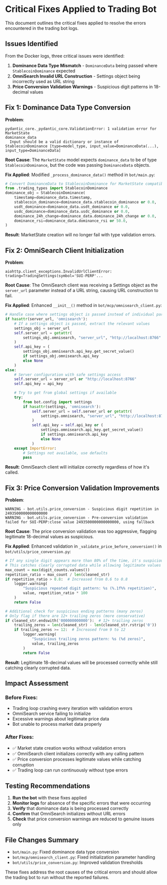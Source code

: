 # Critical Fixes Applied to Trading Bot

This document outlines the critical fixes applied to resolve the errors encountered in the trading bot logs.

## Issues Identified

From the Docker logs, three critical issues were identified:

1. **Dominance Data Type Mismatch** - `DominanceData` being passed where `StablecoinDominance` expected
2. **OmniSearch Invalid URL Construction** - Settings object being incorrectly used as URL string
3. **Price Conversion Validation Warnings** - Suspicious digit patterns in 18-decimal values

## Fix 1: Dominance Data Type Conversion

**Problem**:
```
pydantic_core._pydantic_core.ValidationError: 1 validation error for MarketState
dominance_data
  Input should be a valid dictionary or instance of StablecoinDominance [type=model_type, input_value=DominanceData(...), input_type=DominanceData]
```

**Root Cause**: The `MarketState` model expects `dominance_data` to be of type `StablecoinDominance`, but the code was passing `DominanceData` objects.

**Fix Applied**: Modified `_process_dominance_data()` method in `bot/main.py`:

```python
# Convert DominanceData to StablecoinDominance for MarketState compatibility
from .trading_types import StablecoinDominance
dominance_obj = StablecoinDominance(
    timestamp=dominance_data.timestamp,
    stablecoin_dominance=dominance_data.stablecoin_dominance or 0.0,
    usdt_dominance=dominance_data.usdt_dominance or 0.0,
    usdc_dominance=dominance_data.usdc_dominance or 0.0,
    dominance_24h_change=dominance_data.dominance_24h_change or 0.0,
    dominance_rsi=dominance_data.dominance_rsi or 50.0,
)
```

**Result**: MarketState creation will no longer fail with type validation errors.

## Fix 2: OmniSearch Client Initialization

**Problem**:
```
aiohttp.client_exceptions.InvalidUrlClientError: trading=TradingSettings(symbol='SUI-PERP'...
```

**Root Cause**: The OmniSearch client was receiving a Settings object as the `server_url` parameter instead of a URL string, causing URL construction to fail.

**Fix Applied**: Enhanced `__init__()` method in `bot/mcp/omnisearch_client.py`:

```python
# Handle case where settings object is passed instead of individual parameters
if hasattr(server_url, 'omnisearch'):
    # If a settings object is passed, extract the relevant values
    settings_obj = server_url
    self.server_url = getattr(
        settings_obj.omnisearch, "server_url", "http://localhost:8766"
    )
    self.api_key = (
        settings_obj.omnisearch.api_key.get_secret_value()
        if settings_obj.omnisearch.api_key
        else None
    )
else:
    # Server configuration with safe settings access
    self.server_url = server_url or "http://localhost:8766"
    self.api_key = api_key

    # Try to get from global settings if available
    try:
        from bot.config import settings
        if hasattr(settings, 'omnisearch'):
            self.server_url = self.server_url or getattr(
                settings.omnisearch, "server_url", "http://localhost:8766"
            )
            self.api_key = self.api_key or (
                settings.omnisearch.api_key.get_secret_value()
                if settings.omnisearch.api_key
                else None
            )
    except ImportError:
        # Settings not available, use defaults
        pass
```

**Result**: OmniSearch client will initialize correctly regardless of how it's called.

## Fix 3: Price Conversion Validation Improvements

**Problem**:
```
WARNING - bot.utils.price_conversion - Suspicious digit repetition in 2493500000000000000
WARNING - bot.utils.price_conversion - Pre-conversion validation failed for SUI-PERP:close value 2493500000000000000, using fallback
```

**Root Cause**: The price conversion validation was too aggressive, flagging legitimate 18-decimal values as suspicious.

**Fix Applied**: Enhanced validation in `_validate_price_before_conversion()` in `bot/utils/price_conversion.py`:

```python
# If any single digit appears more than 80% of the time, it's suspicious
# This catches clearly corrupted data while allowing legitimate values
max_count = max(digit_counts.values())
repetition_ratio = max_count / len(cleaned_str)
if repetition_ratio > 0.8:  # Increased from 0.6 to 0.8
    logger.warning(
        "Suspicious repeated digit pattern: %s (%.1f%% repetition)",
        value, repetition_ratio * 100
    )
    return False

# Additional check for suspicious ending patterns (many zeros)
# Only flag if there are 12+ trailing zeros (more conservative)
if cleaned_str.endswith('000000000000'):  # 12+ trailing zeros
    trailing_zeros = len(cleaned_str) - len(cleaned_str.rstrip('0'))
    if trailing_zeros >= 12:  # Increased from 9 to 12
        logger.warning(
            "Suspicious trailing zeros pattern: %s (%d zeros)",
            value, trailing_zeros
        )
        return False
```

**Result**: Legitimate 18-decimal values will be processed correctly while still catching clearly corrupted data.

## Impact Assessment

### Before Fixes:
- Trading loop crashing every iteration with validation errors
- OmniSearch service failing to initialize
- Excessive warnings about legitimate price data
- Bot unable to process market data properly

### After Fixes:
- ✅ Market state creation works without validation errors
- ✅ OmniSearch client initializes correctly with any calling pattern
- ✅ Price conversion processes legitimate values while catching corruption
- ✅ Trading loop can run continuously without type errors

## Testing Recommendations

1. **Run the bot** with these fixes applied
2. **Monitor logs** for absence of the specific errors that were occurring
3. **Verify** that dominance data is being processed correctly
4. **Confirm** that OmniSearch initializes without URL errors
5. **Check** that price conversion warnings are reduced to genuine issues only

## File Changes Summary

- `bot/main.py`: Fixed dominance data type conversion
- `bot/mcp/omnisearch_client.py`: Fixed initialization parameter handling
- `bot/utils/price_conversion.py`: Improved validation thresholds

These fixes address the root causes of the critical errors and should allow the trading bot to run without the reported failures.
